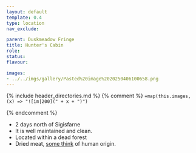 ```yaml
---
layout: default
template: 0.4
type: location
nav_exclude: 

parent: Duskmeadow Fringe
title: Hunter's Cabin
role: 
status:
flavour: 

images:
- ../../imgs/gallery/Pasted%20image%2020250406100658.png
---
```


{% include header_directories.md %}
{% comment %}
`=map(this.images, (x) => "![im|200](" + x + ")")`

{% endcomment %}

- 2 days north of Sigisfarne
- It is well maintained and clean.
- Located within a dead forest
- Dried meat, [some think](../../ep_005.md) of human origin.